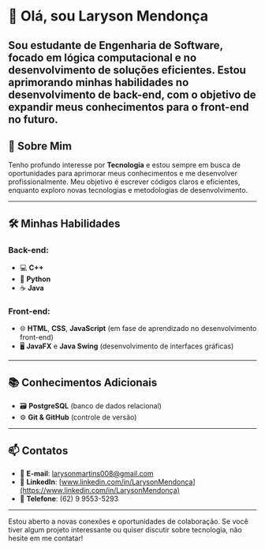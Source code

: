 # 👋 Olá, sou Laryson Mendonça

Sou estudante de Engenharia de Software, focado em lógica computacional e no desenvolvimento de soluções eficientes. Estou aprimorando minhas habilidades no desenvolvimento de back-end, com o objetivo de expandir meus conhecimentos para o front-end no futuro.
---

## 📖 Sobre Mim

Tenho profundo interesse por **Tecnologia** e estou sempre em busca de oportunidades para aprimorar meus conhecimentos e me desenvolver profissionalmente. Meu objetivo é escrever códigos claros e eficientes, enquanto exploro novas tecnologias e metodologias de desenvolvimento.

---

## 🛠️ Minhas Habilidades

### Back-end:
- 💻 **C++**
- 🐍 **Python**
- ☕ **Java**

### Front-end:
- 🌐 **HTML**, **CSS**, **JavaScript** (em fase de aprendizado no desenvolvimento front-end)
- 🖥️ **JavaFX** e **Java Swing** (desenvolvimento de interfaces gráficas)

---

## 📚 Conhecimentos Adicionais
- 🗃️ **PostgreSQL** (banco de dados relacional)
- ⚙️ **Git & GitHub** (controle de versão)

---

## 📫 Contatos

- 📧 **E-mail**: [larysonmartins008@gmail.com](mailto:larysonmartins008@gmail.com)
- 💼 **LinkedIn**: [www.linkedin.com/in/LarysonMendonça](https://www.linkedin.com/in/LarysonMendonça)
- 📱 **Telefone**: (62) 9 9553-5293

---

Estou aberto a novas conexões e oportunidades de colaboração. Se você tiver algum projeto interessante ou quiser discutir sobre tecnologia, não hesite em me contatar!
